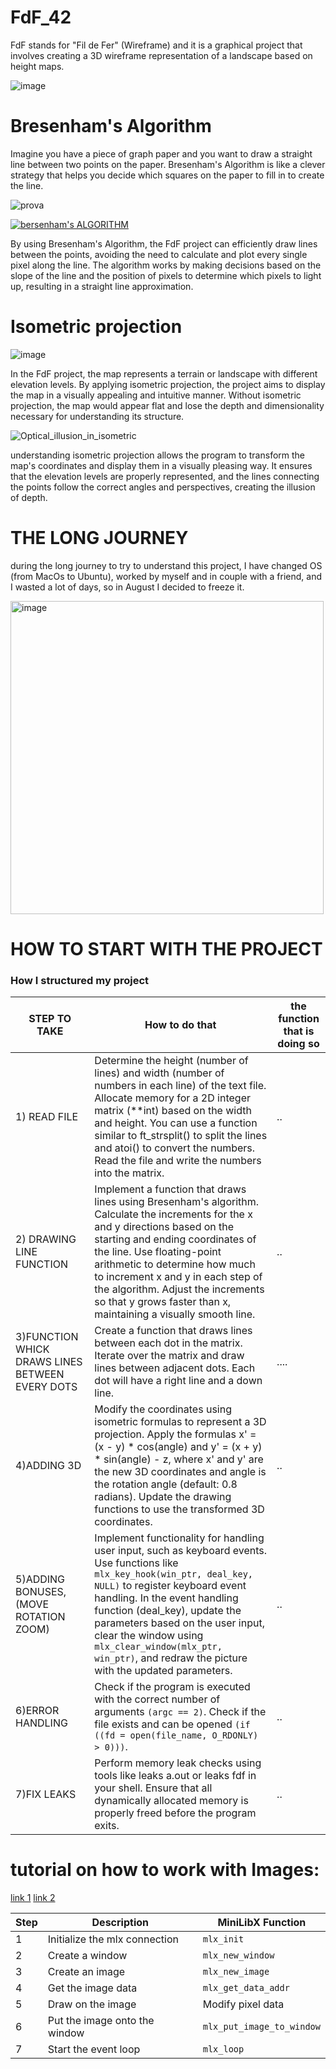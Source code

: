 # FdF_42
 FdF stands for "Fil de Fer" (Wireframe) and it is a graphical project that involves creating a 3D wireframe representation of a landscape based on height maps.

 
 ![image](https://github.com/alessiotucci/FdF_42/assets/116757689/868846b3-3958-4f4f-98fc-bbd317938b3d)


# Bresenham's Algorithm 
Imagine you have a piece of graph paper and you want to draw a straight line between two points on the paper. Bresenham's Algorithm is like a clever strategy that helps you decide which squares on the paper to fill in to create the line.

![prova](https://github.com/alessiotucci/FdF_42/assets/116757689/2bc03250-9633-4c96-a74e-1360efde61c8)

[![bersenham's ALGORITHM](https://ytcards.demolab.com/?id=RGB-wlatStc)](https://youtu.be/RGB-wlatStc)

By using Bresenham's Algorithm, the FdF project can efficiently draw lines between the points, avoiding the need to calculate and plot every single pixel along the line. The algorithm works by making decisions based on the slope of the line and the position of pixels to determine which pixels to light up, resulting in a straight line approximation.

# Isometric projection

![image](https://github.com/alessiotucci/FdF_42/assets/116757689/e34cb88f-126c-4939-b7ac-f1f665a63bf3)



In the FdF project, the map represents a terrain or landscape with different elevation levels. By applying isometric projection, the project aims to display the map in a visually appealing and intuitive manner. Without isometric projection, the map would appear flat and lose the depth and dimensionality necessary for understanding its structure.


 ![Optical_illusion_in_isometric](https://github.com/alessiotucci/FdF_42/assets/116757689/0ca0cf28-a8a3-4b87-bded-ecba38996ff5)


understanding isometric projection allows the program to transform the map's coordinates and display them in a visually pleasing way. It ensures that the elevation levels are properly represented, and the lines connecting the points follow the correct angles and perspectives, creating the illusion of depth.
 
 # THE LONG JOURNEY
 during the long journey to try to understand this project, I have changed OS (from MacOs to Ubuntu), worked by myself and in couple with a friend, and I wasted a lot of days, so in August I decided to freeze it.

<img width="501" alt="image" src="https://github.com/alessiotucci/FdF_42/assets/116757689/5b00c7a5-8442-4ee6-832b-d24e3816abec">

 
 # HOW TO START WITH THE PROJECT


  ### How I structured my project
| STEP TO TAKE                                | How to do that                                    |the function  that  is doing so                          |
| --------------------------------------------| ------------------------------------------------- | ------------------------------------------------------- |
|1) READ FILE                                 | Determine the height (number of lines) and width (number of numbers in each line) of the text file.                                                            Allocate memory for a 2D integer matrix (**int) based on the width and height.     You can use a function similar to ft_strsplit() to split the lines and atoi() to convert the numbers.      Read the file and write the numbers into the matrix.|               ..                                        |
|2) DRAWING LINE FUNCTION                     |Implement a function that draws lines using Bresenham's algorithm. Calculate the increments for the x and y directions based on the starting and ending coordinates of the line. Use floating-point arithmetic to determine how much to increment x and y in each step of the algorithm. Adjust the increments so that y grows faster than x, maintaining a visually smooth line.|               ..                                        |
|3)FUNCTION WHICK DRAWS LINES BETWEEN EVERY DOTS|Create a function that draws lines between each dot in the matrix. Iterate over the matrix and draw lines between adjacent dots. Each dot will have a right line and a down line.|                                                   ....|
|4)ADDING 3D                           |Modify the coordinates using isometric formulas to represent a 3D projection. Apply the formulas x' = (x - y) * cos(angle) and y' = (x + y) * sin(angle) - z, where x' and y' are the new 3D coordinates and angle is the rotation angle (default: 0.8 radians). Update the drawing functions to use the transformed 3D coordinates.|               ..                                        |
|5)ADDING BONUSES, (MOVE ROTATION ZOOM)         |Implement functionality for handling user input, such as keyboard events. Use functions like ``mlx_key_hook(win_ptr, deal_key, NULL)`` to register keyboard event handling. In the event handling function (deal_key), update the parameters based on the user input, clear the window using ``mlx_clear_window(mlx_ptr, win_ptr)``, and redraw the picture with the updated parameters.|               ..                                        |
|6)ERROR HANDLING                      |Check if the program is executed with the correct number of arguments ``(argc == 2)``. Check if the file exists and can be opened ``(if ((fd = open(file_name, O_RDONLY) > 0)))``.|               ..                                        |
|7)FIX LEAKS                                    |Perform memory leak checks using tools like leaks a.out or leaks fdf in your shell. Ensure that all dynamically allocated memory is properly freed before the program exits.|               ..                                        |



# tutorial on how to work with Images:
[link 1](https://gontjarow.github.io/MiniLibX/mlx-tutorial-create-image.html)
[link 2](https://aurelienbrabant.fr/blog/pixel-drawing-with-the-minilibx)

| Step | Description                               | MiniLibX Function                   |
|------|-------------------------------------------|------------------------------------|
| 1    | Initialize the mlx connection             | `mlx_init`                         |
| 2    | Create a window                           | `mlx_new_window`                   |
| 3    | Create an image                           | `mlx_new_image`                    |
| 4    | Get the image data                        | `mlx_get_data_addr`                |
| 5    | Draw on the image                         | Modify pixel data                  |
| 6    | Put the image onto the window             | `mlx_put_image_to_window`          |
| 7    | Start the event loop                      | `mlx_loop`                         |



